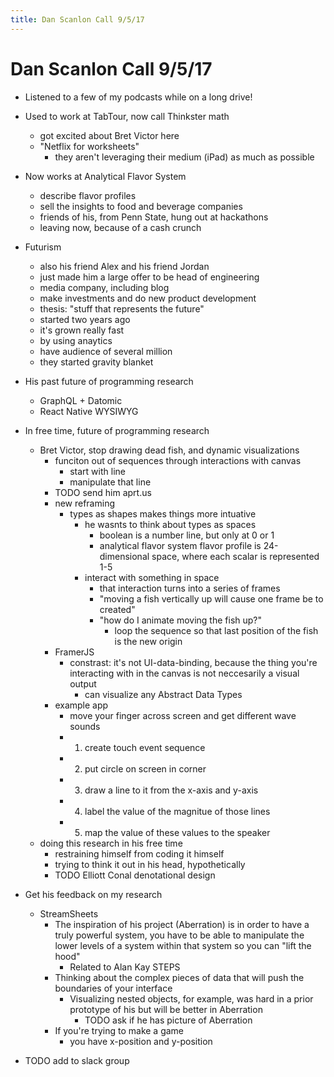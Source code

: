 ```yaml
---
title: Dan Scanlon Call 9/5/17
---
```


# Dan Scanlon Call 9/5/17


* Listened to a few of my podcasts while on a long drive!

* Used to work at TabTour, now call Thinkster math
  * got excited about Bret Victor here
  * "Netflix for worksheets"
    * they aren't leveraging their medium (iPad) as much as possible 


* Now works at Analytical Flavor System
  * describe flavor profiles
  * sell the insights to food and beverage companies
  * friends of his, from Penn State, hung out at hackathons
  * leaving now, because of a cash crunch


* Futurism
  * also his friend Alex and his friend Jordan
  * just made him a large offer to be head of engineering
  * media company, including blog
  * make investments and do new product development
  * thesis: "stuff that represents the future"
  * started two years ago
  * it's grown really fast
  * by using anaytics
  * have audience of several million
  * they started gravity blanket


* His past future of programming research
  * GraphQL + Datomic
  * React Native WYSIWYG


* In free time, future of programming research
  * Bret Victor, stop drawing dead fish, and dynamic visualizations
    * funciton out of sequences through interactions with canvas
      * start with line
      * manipulate that line
    * TODO send him aprt.us
    * new reframing
      * types as shapes makes things more intuative
        * he wasnts to think about types as spaces
          * boolean is a number line, but only at 0 or 1
          * analytical flavor system flavor profile is 24-dimensional space, where each scalar is represented 1-5
        * interact with something in space
          * that interaction turns into a series of frames
          * "moving a fish vertically up will cause one frame be to created"
          * "how do I animate moving the fish up?"
            * loop the sequence so that last position of the fish is the new origin
    * FramerJS
      * constrast: it's not UI-data-binding, because the thing you're interacting with in the canvas is not neccesarily a visual output
        * can visualize any Abstract Data Types
    * example app
      * move your finger across screen and get different wave sounds   
      * 1. create touch event sequence
      * 2. put circle on screen in corner
      * 3. draw a line to it from the x-axis and y-axis
      * 4. label the value of the magnitue of those lines
      * 5. map the value of these values to the speaker
  * doing this research in his free time
    * restraining himself from coding it himself
    * trying to think it out in his head, hypothetically
    * TODO Elliott Conal denotational design

* Get his feedback on my research
  * StreamSheets
    * The inspiration of his project (Aberration) is in order to have a truly powerful system, you have to be able to manipulate the lower levels of a system within that system so you can "lift the hood"
      * Related to Alan Kay STEPS
    * Thinking about the complex pieces of data that will push the boundaries of your interface
      * Visualizing nested objects, for example, was hard in a prior prototype of his but will be better in Aberration
        * TODO ask if he has picture of Aberration
    * If you're trying to make a game
      * you have x-position and y-position


* TODO add to slack group

<script>

(function(i,s,o,g,r,a,m){i['GoogleAnalyticsObject']=r;i[r]=i[r]||function(){
(i[r].q=i[r].q||[]).push(arguments)},i[r].l=1*new Date();a=s.createElement(o),
m=s.getElementsByTagName(o)[0];a.async=1;a.src=g;m.parentNode.insertBefore(a,m)
})(window,document,'script','https://www.google-analytics.com/analytics.js','ga');

ga('create', 'UA-103157758-1', 'auto');
ga('send', 'pageview');

</script>
<script repoPath="stevekrouse/futureofcoding.org" type="text/javascript" src="/unbreakable-links/index.js"></script>